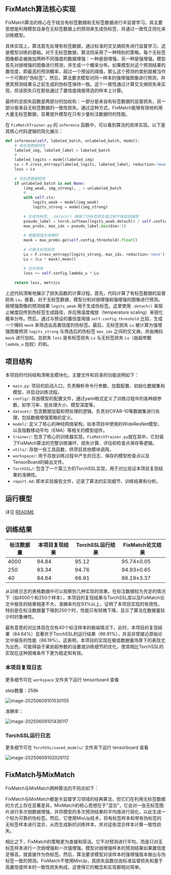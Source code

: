 ## FixMatch算法核心实现

FixMatch算法的核心在于结合有标签数据和无标签数据进行半监督学习。其主要思想是利用模型自身在无标签数据上的预测来生成伪标签，并通过一致性正则化来训练模型。

具体实现上，算法首先处理有标签数据，通过标准的交叉熵损失进行监督学习，这是模型训练的基础。对于无标签数据，算法则采用了一种特别的策略。每个无标签图像都会被施加两种不同强度的数据增强：一种是弱增强，另一种是强增强。模型首先对弱增强的图像进行预测，并生成一个概率分布。如果模型对这个预测结果的置信度，即最高的预测概率，超过一个预设的阈值，那么这个预测的类别就被当作一个可靠的"伪标签"。然后，算法要求模型对同一样本的强增强图像进行预测，并使其预测结果与之前生成的伪标签保持一致。这个一致性通过计算交叉熵损失来实现，但该损失只在那些通过了置信度阈值筛选的样本上计算。

最终的总损失函数是两部分的加权和：一部分是来自有标签数据的监督损失，另一部分是来自无标签数据的一致性损失。通过这种方式，FixMatch能够有效地利用大量无标签数据，显著提升模型在只有少量标注数据时的性能。

在 `FixMatchTrainer.py` 的 `inference` 函数中，可以看到算法的具体实现。以下是其核心代码逻辑的简化展示：

```python
def inference(self, labeled_batch, unlabeled_batch, model):
    # 有标签数据损失
    labeled_img, labeled_label = labeled_batch
    # ...
    labeled_logits = model(labeled_img)
    Lx = F.cross_entropy(labeled_logits, labeled_label, reduction='mean')
    loss = Lx
    
    # 无标签数据损失
    if unlabeled_batch is not None:
        (img_weak, img_strong), _ = unlabeled_batch
        # ...
        with self.ctx:
            logits_weak = model(img_weak)
            logits_strong = model(img_strong)
            
        # 生成伪标签, .detach() 确保了伪标签的生成过程不被追踪梯度
        pseudo_label = torch.softmax(logits_weak.detach() / self.config.temperature, dim=-1)
        max_probs, max_idx = pseudo_label.max(dim=-1)
        
        # 根据阈值生成掩码
        mask = max_probs.ge(self.config.threshold).float()
        
        # 计算无标签损失
        Lu = F.cross_entropy(logits_strong, max_idx, reduction='none')
        Lu = (Lu * mask).mean()
        
        # 合并损失
        loss += self.config.lambda_u * Lu
            
    return loss, metrics
```

上述代码清晰地展示了损失函数的计算过程。首先，代码计算了有标签数据的监督损失 `Lx`。接着，对于无标签数据，模型分别对弱增强和强增强的图像进行预测。弱增强图像的预测结果 `logits_weak` 用于生成伪标签。这里使用 `.detach()` 来阻止梯度回传到伪标签生成路径，并应用温度缩放（temperature scaling）来锐化概率分布。然后，通过与预设的置信度阈值 `self.config.threshold` 比较，生成一个掩码 `mask` 来筛选出高置信度的伪标签。最后，无标签损失 `Lu` 被计算为强增强图像预测 `logits_strong` 与筛选后的伪标签 `max_idx` 之间的交叉熵，并由掩码 `mask` 进行加权。总损失 `loss` 是有标签损失 `Lx` 与无标签损失 `Lu`（由超参数 `lambda_u` 加权）的和。

## 项目结构

本项目的代码结构清晰且模块化，主要文件和目录的功能说明如下：

-   `main.py`: 项目的启动入口，负责解析命令行参数、加载配置、初始化数据集和模型，并启动训练流程。
-   `config/`: 存放模型的配置文件，通过yaml格式定义了训练过程中的各种超参数，如学习率、批处理大小、模型深度等。
-   `dataset/`: 包含数据加载和预处理的逻辑，负责对CIFAR-10等数据集进行处理，包括数据增强策略的定义。
-   `model/`: 定义了核心的神经网络架构，如本项目中使用的WideResNet模型，以及指数移动平均（EMA）等相关的模型组件。
-   `trainer/`: 包含了核心的训练器实现，`FixMatchTrainer.py`就在其中，它封装了FixMatch算法的完整训练循环、损失计算、评估和检查点保存等逻辑。
-   `utils/`: 存放一些工具函数，供项目其他模块调用。
-   `workspace/`: 用于存放训练过程中产生的日志、保存的模型检查点以及TensorBoard的输出文件。
-   `TorchSSL/`: 包含了一个第三方的TorchSSL实现，用于对比验证本项目复现结果的准确性。
-   `report.md`: 即本实验报告文件，记录了算法的实现细节、训练结果和分析。

## 运行模型

详见 [README](./README.md)

## 训练结果

| 标注数据量 | 本项目复现结果 | TorchSSL运行结果 | FixMatch论文结果 |
| --------- | ------------ | --------------- | --------------- |
| 4000        | 94.84       |     95.12     | 95.74±0.05      |
| 250       | 93.34       |      94.76       | 94.93±0.65      |
| 40      | 84.64       |       66.91     | 86.19±3.37      |

从训练日志的表格数据中可以观察到几种实现的效果。在标注数据较为充足的情况下（如4000个和250个样本），本项目的复现结果与TorchSSL库以及FixMatch论文中报告的结果相差不大，准确率均在93%以上，证明了本项目实现的有效性。特别是在标注数据量下降到250个时，性能只有轻微下降，显示了算法在数据量较少时的鲁棒性。

最有意思的对比体现在仅有40个标注样本的极端情况下。此时，本项目的复现结果（84.64%）显著优于TorchSSL的运行结果（66.91%），并且非常接近原始论文中报告的性能（86.19%）。这表明，本项目的实现在极低数据量场景下的表现尤为出色，可能得益于某些超参数的设置或训练细节的优化，使其相比TorchSSL的实现在这种困难条件下更为稳定和有效。

### 本项目复现日志

更多细节可在 `workspace` 文件夹下运行 tensorboard 查看

step数量：258k

![image-20250609101530155](./report.assets/image-20250609101530155.png)

准确率：

![image-20250609101436117](./report.assets/image-20250609101436117.png)

### TorchSSL运行日志

更多细节可在 `TorchSSL/saved_models/` 文件夹下运行 tensorboard 查看

![image-20250609102026112](./report.assets/image-20250609102026112.png)


## FixMatch与MixMatch

FixMatch与MixMatch两种算法的不同点如下：

FixMatch与MixMatch都是半监督学习领域的经典算法，但它们在利用无标签数据的方式上存在显著差异。MixMatch的核心思想在于"混合"，它会对一张无标签图片进行多次弱数据增强，并将模型的多次预测结果的平均值进行锐化，以此生成一个较为可靠的伪标签。然后，它使用MixUp技术，将有标签样本和带有伪标签的无标签样本进行混合，从而生成新的训练样本，并对这些混合样本计算一致性损失。

相比之下，FixMatch的策略更为直接和简洁。它不对预测进行平均，而是只对无标签样本进行一次弱增强和一次强增强。模型对弱增强样本的预测结果如果置信度足够高，就直接作为伪标签。然后，算法要求模型对该样本的强增强版本做出与伪标签一致的预测。FixMatch不使用MixUp，其损失函数仅由标准监督损失和基于高置信度样本的一致性损失构成，这使得它的概念和实现都相对简单。

